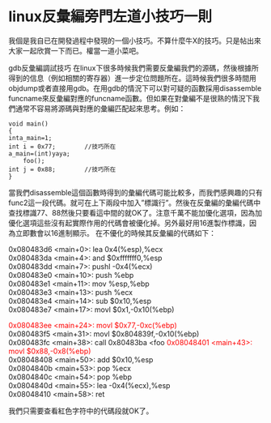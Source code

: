 # linux反彙編旁門左道小技巧一則

我個是我自已在開發過程中發現的一個小技巧。不算什麼牛X的技巧。只是帖出來大家一起欣賞一下而已。權當一道小菜吧。

gdb反彙編調試技巧
在linux下很多時候我們需要反彙編我們的源碼，然後根據所得到的信息（例如相關的寄存器）進一步定位問題所在。這時候我們很多時間用objdump或者直接用gdb。在用gdb的情況下可以對可疑的函數採用disassemble funcname來反彙編對應的funcname函數。但如果在對彙編不是很熟的情況下我們通常不容易將源碼與對應的彙編匹配起來思考。例如：
```
void main()
{
inta_main=1;
int i = 0x77;        //技巧所在
a_main=(int)yaya;
    foo();
int j = 0x88;        //技巧所在
}
```
當我們disassemble這個函數時得到的彙編代碼可能比較多，而我們感興趣的只有func2這一段代碼。就可在上下兩段中加入”標識行”。然後在反彙編的彙編代碼中查找標識77、88然後只要看這中間的就OK了。注意千萬不能加優化選項，因為加優化選項這些沒有起實際作用的代碼會被優化掉。另外最好用16進製作標識，因為立即數會以16進制顯示。
在不優化的時候其反彙編的代碼如下：


0x080483d6 <main+0>:    lea    0x4(%esp),%ecx<br>
0x080483da <main+4>:    and    $0xfffffff0,%esp<br>
0x080483dd <main+7>:    pushl  -0x4(%ecx)<br>
0x080483e0 <main+10>:   push   %ebp<br>
0x080483e1 <main+11>:   mov    %esp,%ebp<br>
0x080483e3 <main+13>:   push   %ecx<br>
0x080483e4 <main+14>:   sub    $0x10,%esp<br>
0x080483e7 <main+17>:   movl   $0x1,-0x10(%ebp)<br>

<font color="#FF0000">0x080483ee <main+24>:   movl   $0x77,-0xc(%ebp)</font><br>
0x080483f5 <main+31>:   movl   $0x804839f,-0x10(%ebp)<br>
0x080483fc <main+38>:   call   0x80483ba <foo
<font color="#FF0000">0x08048401 <main+43>:   movl   $0x88,-0x8(%ebp)</font><br>
0x08048408 <main+50>:   add    $0x10,%esp<br>
0x0804840b <main+53>:   pop    %ecx<br>
0x0804840c <main+54>:   pop    %ebp<br>
0x0804840d <main+55>:   lea    -0x4(%ecx),%esp<br>
0x08048410 <main+58>:   ret<br>


我們只需要查看紅色字符中的代碼段就OK了。
